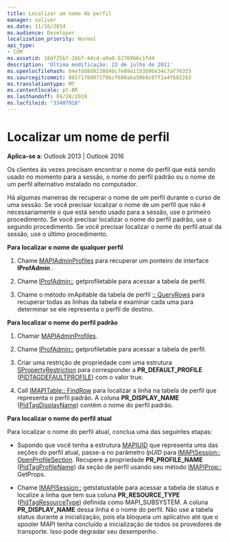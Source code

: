 ```yaml
---
title: Localizar um nome de perfil
manager: soliver
ms.date: 11/16/2014
ms.audience: Developer
localization_priority: Normal
api_type:
- COM
ms.assetid: 18df25b7-16b7-44cd-a9a0-5276966c1fd4
description: 'Última modificação: 23 de julho de 2011'
ms.openlocfilehash: b4efdd8d8238d4bc7e89a1153b9be34c7af76355
ms.sourcegitcommit: 8657170d071f9bcf680aba50b9c07f2a4fb82283
ms.translationtype: MT
ms.contentlocale: pt-BR
ms.lasthandoff: 04/28/2019
ms.locfileid: "33407918"
---
```

# <a name="finding-a-profile-name"></a>Localizar um nome de perfil

  
  
**Aplica-se a**: Outlook 2013 | Outlook 2016 
  
Os clientes às vezes precisam encontrar o nome do perfil que está sendo usado no momento para a sessão, o nome do perfil padrão ou o nome de um perfil alternativo instalado no computador.
  
Há algumas maneiras de recuperar o nome de um perfil durante o curso de uma sessão. Se você precisar localizar o nome de um perfil que não é necessariamente o que está sendo usado para a sessão, use o primeiro procedimento. Se você precisar localizar o nome do perfil padrão, use o segundo procedimento. Se você precisar localizar o nome do perfil atual da sessão, use o último procedimento. 
  
 **Para localizar o nome de qualquer perfil**
  
1. Chame [MAPIAdminProfiles](mapiadminprofiles.md) para recuperar um ponteiro de interface **IProfAdmin** . 
    
2. Chame [IProfAdmin::](iprofadmin-getprofiletable.md) getprofiletable para acessar a tabela de perfil. 
    
3. Chame o método imApitable da tabela de perfil [:: QueryRows](imapitable-queryrows.md) para recuperar todas as linhas da tabela e examinar cada uma para determinar se ele representa o perfil de destino. 
    
 **Para localizar o nome do perfil padrão**
  
1. Chamar [MAPIAdminProfiles](mapiadminprofiles.md).
    
2. Chame [IProfAdmin::](iprofadmin-getprofiletable.md) getprofiletable para acessar a tabela de perfil. 
    
3. Criar uma restrição de propriedade com uma estrutura [SPropertyRestriction](spropertyrestriction.md) para corresponder a **PR_DEFAULT_PROFILE** ([PIDTAGDEFAULTPROFILE](pidtagdefaultprofile-canonical-property.md)) com o valor true.
    
4. Call [IMAPITable:: FindRow](imapitable-findrow.md) para localizar a linha na tabela de perfil que representa o perfil padrão. A coluna **PR_DISPLAY_NAME** ([PidTagDisplayName](pidtagdisplayname-canonical-property.md)) contém o nome do perfil padrão.
    
 **Para localizar o nome do perfil atual**
  
Para localizar o nome do perfil atual, conclua uma das seguintes etapas:
  
- Supondo que você tenha a estrutura [MAPIUID](mapiuid.md) que representa uma das seções do perfil atual, passe-a no parâmetro _lpUID_ para [IMAPISession:: OpenProfileSection](imapisession-openprofilesection.md). Recupere a propriedade **PR_PROFILE_NAME** ([PidTagProfileName](pidtagprofilename-canonical-property.md)) da seção de perfil usando seu método [IMAPIProp::](imapiprop-getprops.md) GetProps. 
    
- Chame [IMAPISession::](imapisession-getstatustable.md) getstatustable para acessar a tabela de status e localize a linha que tem sua coluna **PR_RESOURCE_TYPE** ([PidTagResourceType](pidtagresourcetype-canonical-property.md)) definida como MAPI_SUBSYSTEM. A coluna **PR_DISPLAY_NAME** dessa linha é o nome do perfil. Não use a tabela status durante a inicialização, pois ela bloqueia um aplicativo até que o spooler MAPI tenha concluído a inicialização de todos os provedores de transporte. Isso pode degradar seu desempenho. 
    

